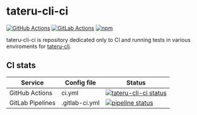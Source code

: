 # tateru-cli-ci

[![GitHub Actions](https://img.shields.io/badge/CI-GitHub%20Actions-blue.svg?logo=github)](https://github.com/danielsitek/tateru-cli-ci/actions)
[![GitLab Actions](https://img.shields.io/badge/CI-GitLab%20Pipelines-blue.svg?logo=gitlab)](https://gitlab.com/danielsitek/tateru-cli-ci/pipelines)
[![npm](https://img.shields.io/npm/v/tateru-cli)](https://www.npmjs.com/package/tateru-cli)

tateru-cli-ci is repository dedicated only to CI and running tests in various enviroments for [tateru-cli](https://www.npmjs.com/package/tateru-cli).

## CI stats

| Service | Config file | Status |
| --- | --- | --- |
| GitHub Actions | ci.yml | [![tateru-cli-ci status](https://github.com/danielsitek/tateru-cli-ci/workflows/CI%20tests/badge.svg?branch=master)](https://github.com/danielsitek/tateru-cli-ci/blob/master/.github/workflows/ci.yml) |
| GitLab Pipelines | .gitlab-ci.yml | [![pipeline status](https://gitlab.com/danielsitek/tateru-cli-ci/badges/master/pipeline.svg)](https://github.com/danielsitek/tateru-cli-ci/blob/master/.gitlab-ci.yml) |

